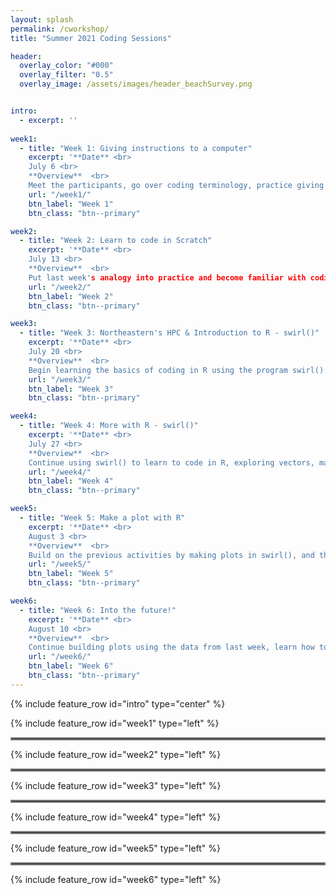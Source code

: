 ```yaml
---
layout: splash
permalink: /cworkshop/
title: "Summer 2021 Coding Sessions"

header:
  overlay_color: "#000"
  overlay_filter: "0.5"
  overlay_image: /assets/images/header_beachSurvey.png


intro: 
  - excerpt: ''
  
week1:
  - title: "Week 1: Giving instructions to a computer"
    excerpt: '**Date** <br>
    July 6 <br>
    **Overview**  <br>
    Meet the participants, go over coding terminology, practice giving explicit instructions, and try paired coding. <br>'
    url: "/week1/"
    btn_label: "Week 1"
    btn_class: "btn--primary"

week2:
  - title: "Week 2: Learn to code in Scratch"
    excerpt: '**Date** <br>
    July 13 <br>
    **Overview**  <br>
    Put last week's analogy into practice and become familiar with coding basics by learning to code in Scratch. <br>'
    url: "/week2/"
    btn_label: "Week 2"
    btn_class: "btn--primary"

week3:
  - title: "Week 3: Northeastern's HPC & Introduction to R - swirl()"
    excerpt: '**Date** <br>
    July 20 <br>
    **Overview**  <br>
    Begin learning the basics of coding in R using the program swirl(). <br>'
    url: "/week3/"
    btn_label: "Week 3"
    btn_class: "btn--primary"

week4:
  - title: "Week 4: More with R - swirl()"
    excerpt: '**Date** <br>
    July 27 <br>
    **Overview**  <br>
    Continue using swirl() to learn to code in R, exploring vectors, matrices, and dataframes. <br>'
    url: "/week4/"
    btn_label: "Week 4"
    btn_class: "btn--primary"

week5:
  - title: "Week 5: Make a plot with R"
    excerpt: '**Date** <br>
    August 3 <br>
    **Overview**  <br>
    Build on the previous activities by making plots in swirl(), and then create a plot using outside data. <br>'
    url: "/week5/"
    btn_label: "Week 5"
    btn_class: "btn--primary"

week6:
  - title: "Week 6: Into the future!"
    excerpt: '**Date** <br>
    August 10 <br>
    **Overview**  <br>
    Continue building plots using the data from last week, learn how to download and use R on your own, and discuss career opportunities involving data science and coding. <br>'
    url: "/week6/"
    btn_label: "Week 6"
    btn_class: "btn--primary"
---
```


{% include feature_row id="intro" type="center" %}

{% include feature_row id="week1" type="left" %}

<hr style="border:2px solid gray">

{% include feature_row id="week2" type="left" %}

<hr style="border:2px solid gray">

{% include feature_row id="week3" type="left" %}

<hr style="border:2px solid gray">

{% include feature_row id="week4" type="left" %}

<hr style="border:2px solid gray">

{% include feature_row id="week5" type="left" %}

<hr style="border:2px solid gray">

{% include feature_row id="week6" type="left" %}
